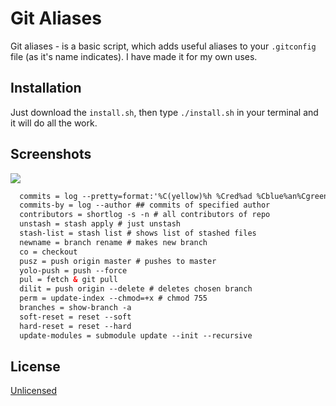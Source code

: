 # Git Aliases
Git aliases - is a basic script, which adds useful aliases to your `.gitconfig` file (as it's name indicates). I have made it for my own uses.

## Installation
Just download the `install.sh`, then type `./install.sh` in your terminal and it will do all the work.

## Screenshots
![](https://i.imgur.com/FC1rBIw.gif)
```html
  commits = log --pretty=format:'%C(yellow)%h %Cred%ad %Cblue%an%Cgreen%d %Creset%s' --date=iso ## displays coloured list of commits 
  commits-by = log --author ## commits of specified author
  contributors = shortlog -s -n # all contributors of repo
  unstash = stash apply # just unstash
  stash-list = stash list # shows list of stashed files
  newname = branch rename # makes new branch
  co = checkout
  pusz = push origin master # pushes to master
  yolo-push = push --force
  pul = fetch & git pull
  dilit = push origin --delete # deletes chosen branch
  perm = update-index --chmod=+x # chmod 755
  branches = show-branch -a
  soft-reset = reset --soft
  hard-reset = reset --hard
  update-modules = submodule update --init --recursive
```

## License
[Unlicensed](LICENSE)
